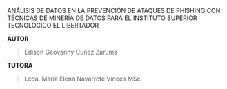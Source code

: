 ANÁLISIS DE DATOS EN LA PREVENCIÓN DE ATAQUES DE PHISHING CON TÉCNICAS DE MINERÍA DE DATOS PARA EL INSTITUTO SUPERIOR TECNOLÓGICO EL LIBERTADOR

**AUTOR**
> Edison Geovanny Cuñez Zaruma

**TUTORA**
>Lcda. María Elena Navarrete Vinces MSc.
